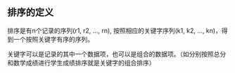 
## 排序的定义
排序是有n个记录的序列(r1, r2, ..., rn), 按照相应的关键字序列(k1, k2, ..., kn)，得到一个按照关键字有序的序列。

关键字可以是记录的其中一个数据项，也可以是组合的数据项。（如分别按照总分和数学成绩进行学生成绩排序就是关键字的组合排序）